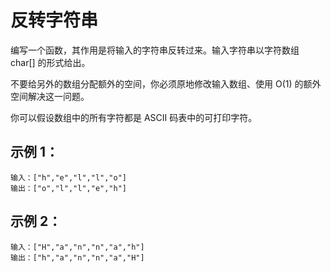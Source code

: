 # 反转字符串

编写一个函数，其作用是将输入的字符串反转过来。输入字符串以字符数组 char[] 的形式给出。

不要给另外的数组分配额外的空间，你必须原地修改输入数组、使用 O(1) 的额外空间解决这一问题。

你可以假设数组中的所有字符都是 ASCII 码表中的可打印字符。

## 示例 1：
```
输入：["h","e","l","l","o"]
输出：["o","l","l","e","h"]
```

## 示例 2：
```
输入：["H","a","n","n","a","h"]
输出：["h","a","n","n","a","H"]
```
